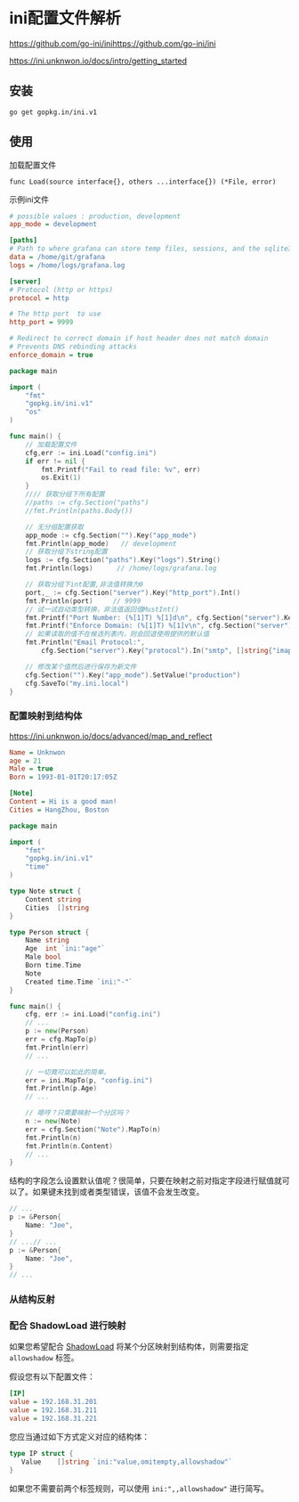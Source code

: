 # ini配置文件解析

https://github.com/go-ini/inihttps://github.com/go-ini/ini

https://ini.unknwon.io/docs/intro/getting_started

## 安装

```
go get gopkg.in/ini.v1
```



## 使用

加载配置文件

```
func Load(source interface{}, others ...interface{}) (*File, error)
```



示例ini文件

```ini
# possible values : production, development
app_mode = development

[paths]
# Path to where grafana can store temp files, sessions, and the sqlite3 db (if that is used)
data = /home/git/grafana
logs = /home/logs/grafana.log

[server]
# Protocol (http or https)
protocol = http

# The http port  to use
http_port = 9999

# Redirect to correct domain if host header does not match domain
# Prevents DNS rebinding attacks
enforce_domain = true
```

```go
package main

import (
	"fmt"
	"gopkg.in/ini.v1"
	"os"
)

func main() {
	// 加载配置文件
	cfg,err := ini.Load("config.ini")
	if err != nil {
		fmt.Printf("Fail to read file: %v", err)
		os.Exit(1)
	}
	//// 获取分组下所有配置
	//paths := cfg.Section("paths")
	//fmt.Println(paths.Body())

	// 无分组配置获取
	app_mode := cfg.Section("").Key("app_mode")
	fmt.Println(app_mode)   // development
	// 获取分组下string配置
	logs := cfg.Section("paths").Key("logs").String()
	fmt.Println(logs)      // /home/logs/grafana.log

	// 获取分组下int配置,非法值转换为0
	port,_ := cfg.Section("server").Key("http_port").Int()
	fmt.Println(port)     // 9999
	// 试一试自动类型转换，非法值返回值MustInt()
	fmt.Printf("Port Number: (%[1]T) %[1]d\n", cfg.Section("server").Key("http_port").MustInt(9999))
	fmt.Printf("Enforce Domain: (%[1]T) %[1]v\n", cfg.Section("server").Key("enforce_domain").MustBool(false))
	// 如果读取的值不在候选列表内，则会回退使用提供的默认值
	fmt.Println("Email Protocol:",
		cfg.Section("server").Key("protocol").In("smtp", []string{"imap", "smtp"}))

	// 修改某个值然后进行保存为新文件
	cfg.Section("").Key("app_mode").SetValue("production")
	cfg.SaveTo("my.ini.local")
}
```

### 配置映射到结构体

https://ini.unknwon.io/docs/advanced/map_and_reflect

```ini
Name = Unknwon
age = 21
Male = true
Born = 1993-01-01T20:17:05Z

[Note]
Content = Hi is a good man!
Cities = HangZhou, Boston
```

```go
package main

import (
	"fmt"
	"gopkg.in/ini.v1"
	"time"
)

type Note struct {
	Content string
	Cities  []string
}

type Person struct {
	Name string
	Age  int `ini:"age"`
	Male bool
	Born time.Time
	Note
	Created time.Time `ini:"-"`
}

func main() {
	cfg, err := ini.Load("config.ini")
	// ...
	p := new(Person)
	err = cfg.MapTo(p)
	fmt.Println(err)
	// ...

	// 一切竟可以如此的简单。
	err = ini.MapTo(p, "config.ini")
	fmt.Println(p.Age)
	// ...

	// 嗯哼？只需要映射一个分区吗？
	n := new(Note)
	err = cfg.Section("Note").MapTo(n)
	fmt.Println(n)
	fmt.Println(n.Content)
	// ...
}
```

结构的字段怎么设置默认值呢？很简单，只要在映射之前对指定字段进行赋值就可以了。如果键未找到或者类型错误，该值不会发生改变。 

```go
// ...
p := &Person{
    Name: "Joe",
}
// ...// ...
p := &Person{
    Name: "Joe",
}
// ...
```



### 从结构反射

### 配合 ShadowLoad 进行映射

如果您希望配合 [ShadowLoad](https://ini.unknwon.io/docs/howto/work_with_keys#same-key-with-multiple-values) 将某个分区映射到结构体，则需要指定 `allowshadow` 标签。

假设您有以下配置文件：

```ini
[IP]
value = 192.168.31.201
value = 192.168.31.211
value = 192.168.31.221
```

您应当通过如下方式定义对应的结构体：

```go
type IP struct {
   Value    []string `ini:"value,omitempty,allowshadow"`
}
```

如果您不需要前两个标签规则，可以使用 `ini:",,allowshadow"` 进行简写。

